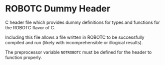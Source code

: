 # ROBOTC Dummy Header

C header file which provides dummy definitions for types and functions for the ROBOTC flavor of C.

Including this file allows a file written in ROBOTC to be successfully compiled and run (likely with incomprehensible or illogical results).

The preprocessor variable `NOTROBOTC` must be defined for the header to function properly.